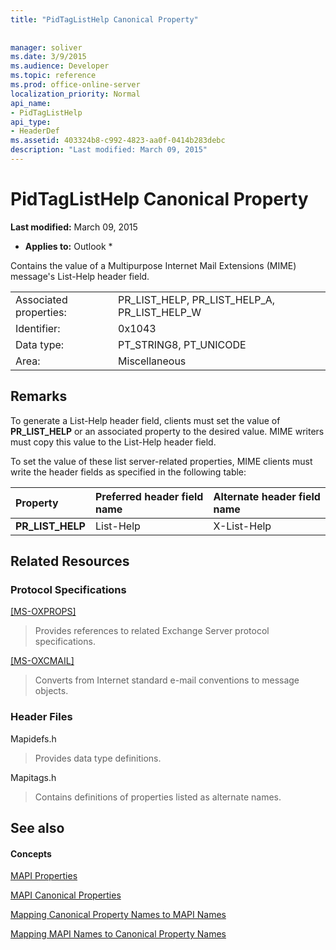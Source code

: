 ```yaml
---
title: "PidTagListHelp Canonical Property"
 
 
manager: soliver
ms.date: 3/9/2015
ms.audience: Developer
ms.topic: reference
ms.prod: office-online-server
localization_priority: Normal
api_name:
- PidTagListHelp
api_type:
- HeaderDef
ms.assetid: 403324b8-c992-4823-aa0f-0414b283debc
description: "Last modified: March 09, 2015"
---
```


# PidTagListHelp Canonical Property

 **Last modified:** March 09, 2015 
  
 * **Applies to:** Outlook * 
  
Contains the value of a Multipurpose Internet Mail Extensions (MIME) message's List-Help header field.
  
|||
|:-----|:-----|
|Associated properties:  <br/> |PR_LIST_HELP, PR_LIST_HELP_A, PR_LIST_HELP_W  <br/> |
|Identifier:  <br/> |0x1043  <br/> |
|Data type:  <br/> |PT_STRING8, PT_UNICODE  <br/> |
|Area:  <br/> |Miscellaneous  <br/> |
   
## Remarks

To generate a List-Help header field, clients must set the value of **PR_LIST_HELP** or an associated property to the desired value. MIME writers must copy this value to the List-Help header field. 
  
To set the value of these list server-related properties, MIME clients must write the header fields as specified in the following table:
  
|**Property**|**Preferred header field name**|**Alternate header field name**|
|:-----|:-----|:-----|
|**PR_LIST_HELP** <br/> |List-Help  <br/> |X-List-Help  <br/> |
   
## Related Resources

### Protocol Specifications

[[MS-OXPROPS]](http://msdn.microsoft.com/library/f6ab1613-aefe-447d-a49c-18217230b148%28Office.15%29.aspx)
  
> Provides references to related Exchange Server protocol specifications.
    
[[MS-OXCMAIL]](http://msdn.microsoft.com/library/b60d48db-183f-4bf5-a908-f584e62cb2d4%28Office.15%29.aspx)
  
> Converts from Internet standard e-mail conventions to message objects.
    
### Header Files

Mapidefs.h
  
> Provides data type definitions.
    
Mapitags.h
  
> Contains definitions of properties listed as alternate names.
    
## See also

#### Concepts

[MAPI Properties](mapi-properties.md)
  
[MAPI Canonical Properties](mapi-canonical-properties.md)
  
[Mapping Canonical Property Names to MAPI Names](mapping-canonical-property-names-to-mapi-names.md)
  
[Mapping MAPI Names to Canonical Property Names](mapping-mapi-names-to-canonical-property-names.md)

